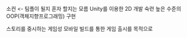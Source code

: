 소컨 <- 팀플이 될지 혼자 할지는 모름
Unity를 이용한 2D 개발 숙련
높은 수준의 OOP(객체지향프로그래밍) 구현

스토리를 중시하는 게임성
모바일 빌드를 통한 게임 출시를 목적으로